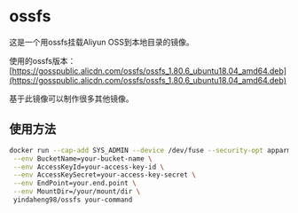# ossfs

这是一个用ossfs挂载Aliyun OSS到本地目录的镜像。

使用的ossfs版本：[https://gosspublic.alicdn.com/ossfs/ossfs_1.80.6_ubuntu18.04_amd64.deb](https://gosspublic.alicdn.com/ossfs/ossfs_1.80.6_ubuntu18.04_amd64.deb)

基于此镜像可以制作很多其他镜像。

## 使用方法

```sh
docker run --cap-add SYS_ADMIN --device /dev/fuse --security-opt apparmor=unconfined \
 --env BucketName=your-bucket-name \
 --env AccessKeyId=your-access-key-id \
 --env AccessKeySecret=your-access-key-secret \
 --env EndPoint=your.end.point \
 --env MountDir=/your/mount/dir \
 yindaheng98/ossfs your-command
```
